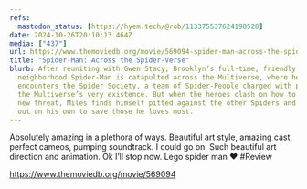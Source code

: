 ```yaml
---
refs:
  mastodon_status: [https://hyem.tech/@rob/113375537624190528]
date: 2024-10-26T20:10:13.464Z
media: ["437"]
url: https://www.themoviedb.org/movie/569094-spider-man-across-the-spider-verse
title: "Spider-Man: Across the Spider-Verse"
blurb: After reuniting with Gwen Stacy, Brooklyn’s full-time, friendly
  neighborhood Spider-Man is catapulted across the Multiverse, where he
  encounters the Spider Society, a team of Spider-People charged with protecting
  the Multiverse’s very existence. But when the heroes clash on how to handle a
  new threat, Miles finds himself pitted against the other Spiders and must set
  out on his own to save those he loves most.
---
```


Absolutely amazing in a plethora of ways. Beautiful art style, amazing cast, perfect cameos, pumping soundtrack. I could go on. Such beautiful art direction and animation. Ok I’ll stop now. Lego spider man ❤️ #Review

https://www.themoviedb.org/movie/569094

